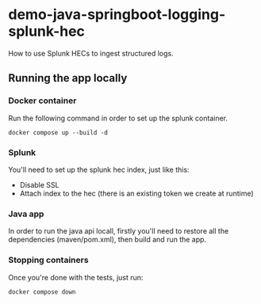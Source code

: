 # demo-java-springboot-logging-splunk-hec
How to use Splunk HECs to ingest structured logs.

## Running the app locally

### Docker container
Run the following command in order to set up the splunk container.

```shell
docker compose up --build -d
```

### Splunk
You'll need to set up the splunk hec index, just like this:

- Disable SSL
- Attach index to the hec (there is an existing token we create at runtime)

### Java app
In order to run the java api locall, firstly you'll need to restore all the dependencies (maven/pom.xml), then build and run the app.

### Stopping containers
Once you're done with the tests, just run:
```shell
docker compose down
```